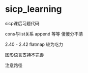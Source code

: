 # sicp_learning
sicp课后习题代码  

cons与list关系 append 等等 傻傻分不清

2.40 - 2.42 flatmap 较为吃力

图形语言支持不完善

注意路径